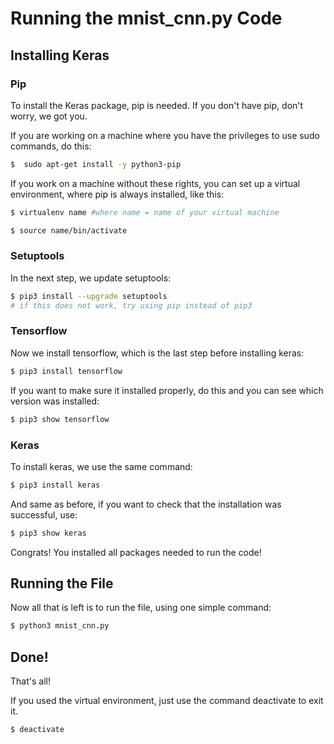 # Running the mnist_cnn.py Code
## Installing Keras
### Pip
To install the Keras package, pip is needed. If you don't have pip, don't worry, we got you.

If you are working on a machine where you have the privileges to use sudo commands, do this:
```sh
$  sudo apt-get install -y python3-pip
```
If you work on a machine without these rights, you can set up a virtual environment, where pip is always installed, like this:
```sh
$ virtualenv name #where name = name of your virtual machine

$ source name/bin/activate
```
### Setuptools
In the next step, we update setuptools:
```sh
$ pip3 install --upgrade setuptools
# if this does not work, try using pip instead of pip3
```
### Tensorflow
Now we install tensorflow, which is the last step before installing keras:
```sh
$ pip3 install tensorflow
```
If you want to make sure it installed properly, do this and you can see which version was installed:
```sh
$ pip3 show tensorflow
```
### Keras
To install keras, we use the same command:
```sh
$ pip3 install keras
```
And same as before, if you want to check that the installation was successful, use:
```sh
$ pip3 show keras
```
Congrats! You installed all packages needed to run the code!

## Running the File
Now all that is left is to run the file, using one simple command:
```sh
$ python3 mnist_cnn.py
```
## Done!
That's all!

If you used the virtual environment, just use the command deactivate to exit it.
```sh
$ deactivate
```
